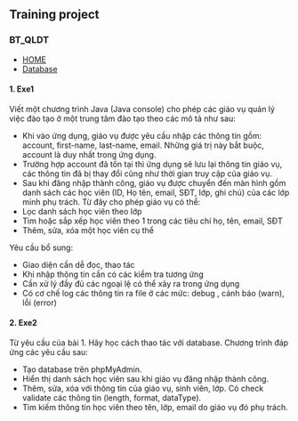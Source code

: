 ## Training project


### BT_QLDT
- [HOME](https://github.com/ThanhHa1001/TrainingProject)
- [Database](https://github.com/ThanhHa1001/TrainingProject/tree/exe2/BT_QLDT_DB/database)

#### 1. Exe1 
Viết một chương trình Java (Java console) cho phép các giáo vụ quản lý việc đào tạo ở một trung tâm đào tạo theo các mô tả như sau:

- Khi vào ứng dụng, giáo vụ được yêu cầu nhập các thông tin gồm: account, first-name, last-name, email. Những giá trị này bắt buộc, account là duy nhất trong ứng dụng.
- Trường hợp account đã tồn tại thì ứng dụng sẽ lưu lại thông tin giáo vụ, các thông tin đã bị thay đổi cũng như thời gian truy cập của giáo vụ.
- Sau khi đăng nhập thành công, giáo vụ được chuyển đến màn hình gồm danh sách các học viên (ID, Họ tên, email, SĐT, lớp, ghi chú) của các lớp minh phụ trách. Từ đây cho phép giáo vụ có thể:
- Lọc danh sách học viên theo lớp
- Tìm hoặc sắp xếp học viên theo 1 trong các tiêu chí họ, tên, email, SĐT
- Thêm, sửa, xóa một học viên cụ thể

Yêu cầu bổ sung:

- Giao diện cần dễ đọc, thao tác
- Khi nhập thông tin cần có các kiểm tra tương ứng
- Cần xử lý đầy đủ các ngoại lệ có thể xảy ra trong ứng dụng
- Có cơ chế log các thông tin ra file ở các mức: debug , cảnh báo (warn), lỗi (error)


#### 2. Exe2
Từ yêu cầu của bài 1. Hãy học cách thao tác với database. Chương trình đáp ứng các yêu cầu sau: 
- Tạo database trên phpMyAdmin. 
- Hiển thị danh sách học viên sau khi giáo vụ đăng nhập thành công. 
- Thêm, sửa, xóa với thông tin của giáo vụ, sinh viên, lớp. Có check validate các thông tin (length, format, dataType). 
- Tìm kiếm thông tin học viên theo tên, lớp, email do giáo vụ đó phụ trách.
